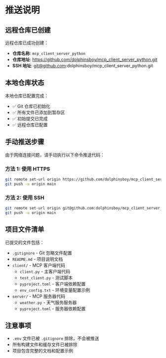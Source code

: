 # 推送说明

## 远程仓库已创建

远程仓库已成功创建：
- **仓库名称**: `mcp_client_server_python`
- **仓库地址**: https://github.com/dolphinsboy/mcp_client_server_python.git
- **SSH 地址**: git@github.com:dolphinsboy/mcp_client_server_python.git

## 本地仓库状态

本地仓库已配置完成：
- ✅ Git 仓库已初始化
- ✅ 所有文件已添加到暂存区
- ✅ 初始提交已完成
- ✅ 远程仓库已配置

## 手动推送步骤

由于网络连接问题，请手动执行以下命令推送代码：

### 方法 1: 使用 HTTPS
```bash
git remote set-url origin https://github.com/dolphinsboy/mcp_client_server_python.git
git push -u origin main
```

### 方法 2: 使用 SSH
```bash
git remote set-url origin git@github.com:dolphinsboy/mcp_client_server_python.git
git push -u origin main
```

## 项目文件清单

已提交的文件包括：
- `.gitignore` - Git 忽略文件配置
- `README.md` - 项目说明文档
- `client/` - MCP 客户端代码
  - `client.py` - 主客户端代码
  - `test_client.py` - 测试脚本
  - `pyproject.toml` - 客户端依赖配置
  - `env_config.txt` - 环境变量配置示例
- `server/` - MCP 服务器代码
  - `weather.py` - 天气服务服务器
  - `pyproject.toml` - 服务器依赖配置

## 注意事项

- `.env` 文件已被 `.gitignore` 排除，不会被推送
- 所有构建文件和缓存文件已被排除
- 项目包含完整的文档和配置示例 